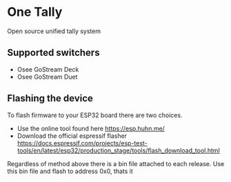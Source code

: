 # One Tally
Open source unified tally system 

## Supported switchers 
* Osee GoStream Deck
* Osee GoStream Duet

## Flashing the device
To flash firmware to your ESP32 board there are two choices.

* Use the online tool found here https://esp.huhn.me/
* Download the official espressif flasher https://docs.espressif.com/projects/esp-test-tools/en/latest/esp32/production_stage/tools/flash_download_tool.html

Regardless of method above there is a bin file attached to each release. Use this bin file and flash to address 0x0, thats it 
